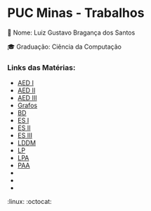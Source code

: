 # PUC Minas - Trabalhos

:call_me_hand: Nome: Luiz Gustavo Bragança dos Santos

:mortar_board: Graduação: Ciência da Computação

### Links das Matérias:

- [AED I]()
- [AED II]()
- [AED III](AED%20III)
- [Grafos](Grafos)
- [BD](BD)
- [ES I]()
- [ES II](ES2)
- [ES III](ES3)
- [LDDM](LDDM)
- [LP](LP)
- [LPA](LPA)
- [PAA](PAA)
- []()
- []()
- []()

:linux:
:octocat: